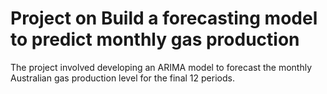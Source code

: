 # Project on Build a forecasting model to predict monthly gas production
The project involved developing an ARIMA model to forecast the monthly Australian gas production level for the final 12 periods.
